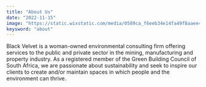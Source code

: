 ```yaml
---
title: "About Us"
date: "2022-11-15"
image: "https://static.wixstatic.com/media/0589ca_f6eeb34e14fa49f8aaee4075e2bf3a5d~mv2.png/v1/fill/w_680,h_540,fp_0.50_0.50,q_90,usm_0.66_1.00_0.01,enc_auto/0589ca_f6eeb34e14fa49f8aaee4075e2bf3a5d~mv2.png"
keysword: "about"
---
```


Black Velvet is a woman-owned environmental consulting firm offering services to the public and private sector in the mining, manufacturing and property industry. As a registered member of the Green Building Council of South Africa, we are passionate about sustainability and seek to inspire our clients to create and/or maintain spaces in which people and the environment can thrive.
